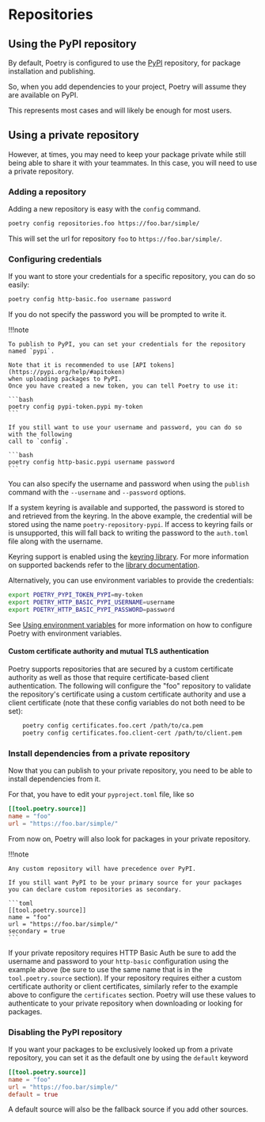 # Repositories

## Using the PyPI repository

By default, Poetry is configured to use the [PyPI](https://pypi.org) repository,
for package installation and publishing.

So, when you add dependencies to your project, Poetry will assume they are available
on PyPI.

This represents most cases and will likely be enough for most users.


## Using a private repository

However, at times, you may need to keep your package private while still being
able to share it with your teammates. In this case, you will need to use a private
repository.

### Adding a repository

Adding a new repository is easy with the `config` command.

```bash
poetry config repositories.foo https://foo.bar/simple/
```

This will set the url for repository `foo` to `https://foo.bar/simple/`.

### Configuring credentials

If you want to store your credentials for a specific repository, you can do so easily:

```bash
poetry config http-basic.foo username password
```

If you do not specify the password you will be prompted to write it.

!!!note

    To publish to PyPI, you can set your credentials for the repository named `pypi`.

    Note that it is recommended to use [API tokens](https://pypi.org/help/#apitoken)
    when uploading packages to PyPI.
    Once you have created a new token, you can tell Poetry to use it:

    ```bash
    poetry config pypi-token.pypi my-token
    ```

    If you still want to use your username and password, you can do so with the following
    call to `config`.

    ```bash
    poetry config http-basic.pypi username password
    ```

You can also specify the username and password when using the `publish` command
with the `--username` and `--password` options.

If a system keyring is available and supported, the password is stored to and retrieved from the keyring. In the above example, the credential will be stored using the name `poetry-repository-pypi`. If access to keyring fails or is unsupported, this will fall back to writing the password to the `auth.toml` file along with the username.

Keyring support is enabled using the [keyring library](https://pypi.org/project/keyring/). For more information on supported backends refer to the [library documentation](https://keyring.readthedocs.io/en/latest/?badge=latest).

Alternatively, you can use environment variables to provide the credentials:

```bash
export POETRY_PYPI_TOKEN_PYPI=my-token
export POETRY_HTTP_BASIC_PYPI_USERNAME=username
export POETRY_HTTP_BASIC_PYPI_PASSWORD=password
```

See [Using environment variables](/docs/configuration/#using-environment-variables) for more information
on how to configure Poetry with environment variables.

#### Custom certificate authority and mutual TLS authentication
Poetry supports repositories that are secured by a custom certificate authority as well as those that require
certificate-based client authentication.  The following will configure the "foo" repository to validate the repository's
certificate using a custom certificate authority and use a client certificate (note that these config variables do not
both need to be set):
```bash
    poetry config certificates.foo.cert /path/to/ca.pem
    poetry config certificates.foo.client-cert /path/to/client.pem
```

### Install dependencies from a private repository

Now that you can publish to your private repository, you need to be able to
install dependencies from it.

For that, you have to edit your `pyproject.toml` file, like so

```toml
[[tool.poetry.source]]
name = "foo"
url = "https://foo.bar/simple/"
```

From now on, Poetry will also look for packages in your private repository.

!!!note

    Any custom repository will have precedence over PyPI.

    If you still want PyPI to be your primary source for your packages
    you can declare custom repositories as secondary.

    ```toml
    [[tool.poetry.source]]
    name = "foo"
    url = "https://foo.bar/simple/"
    secondary = true
    ```

If your private repository requires HTTP Basic Auth be sure to add the username and
password to your `http-basic` configuration using the example above (be sure to use the
same name that is in the `tool.poetry.source` section). If your repository requires either
a custom certificate authority or client certificates, similarly refer to the example above to configure the
`certificates` section. Poetry will use these values to authenticate to your private repository when downloading or
looking for packages.


### Disabling the PyPI repository

If you want your packages to be exclusively looked up from a private
repository, you can set it as the default one by using the `default` keyword

```toml
[[tool.poetry.source]]
name = "foo"
url = "https://foo.bar/simple/"
default = true
```

A default source will also be the fallback source if you add other sources.
